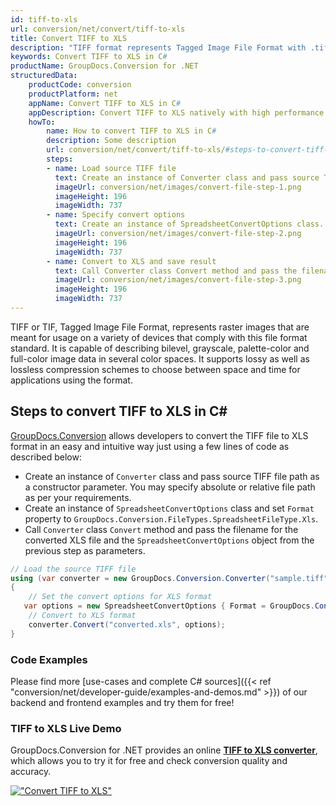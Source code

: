 ```yaml
---
id: tiff-to-xls
url: conversion/net/convert/tiff-to-xls
title: Convert TIFF to XLS
description: "TIFF format represents Tagged Image File Format with .tiff extension. Learn how to convert TIFF to XLS file programmatically in C# language using GroupDocs.Conversion for .NET library."
keywords: Convert TIFF to XLS in C#
productName: GroupDocs.Conversion for .NET
structuredData:
    productCode: conversion
    productPlatform: net
    appName: Convert TIFF to XLS in C#
    appDescription: Convert TIFF to XLS natively with high performance using C# language and server side GroupDocs.Conversion for .NET APIs, without the use of any software like Microsoft or Open Office.
    howTo:
        name: How to convert TIFF to XLS in C# 
        description: Some description
        url: conversion/net/convert/tiff-to-xls/#steps-to-convert-tiff-to-xls-in-c
        steps:
        - name: Load source TIFF file 
          text: Create an instance of Converter class and pass source TIFF file path as a constructor parameter. You may specify absolute or relative file path as per your requirements. 
          imageUrl: conversion/net/images/convert-file-step-1.png
          imageHeight: 196
          imageWidth: 737
        - name: Specify convert options 
          text: Create an instance of SpreadsheetConvertOptions class.
          imageUrl: conversion/net/images/convert-file-step-2.png
          imageHeight: 196
          imageWidth: 737
        - name: Convert to XLS and save result 
          text: Call Converter class Convert method and pass the filename for the converted HTML file and the SpreadsheetConvertOptions object from the previous step as parameters.
          imageUrl: conversion/net/images/convert-file-step-3.png
          imageHeight: 196
          imageWidth: 737
---
```


TIFF or TIF, Tagged Image File Format, represents raster images that are meant for usage on a variety of devices that comply with this file format standard. It is capable of describing bilevel, grayscale, palette-color and full-color image data in several color spaces. It supports lossy as well as lossless compression schemes to choose between space and time for applications using the format.

## Steps to convert TIFF to XLS in C#

[GroupDocs.Conversion](https://products.groupdocs.com/conversion/net) allows developers to convert the TIFF file to XLS format in an easy and intuitive way just using a few lines of code as described below:

* Create an instance of `Converter` class and pass source TIFF file path as a constructor parameter. You may specify absolute or relative file path as per your requirements. 
* Create an instance of `SpreadsheetConvertOptions` class and set `Format` property to `GroupDocs.Conversion.FileTypes.SpreadsheetFileType.Xls`.
* Call `Converter` class `Convert` method and pass the filename for the converted XLS file and the `SpreadsheetConvertOptions` object from the previous step as parameters.

```csharp
// Load the source TIFF file
using (var converter = new GroupDocs.Conversion.Converter("sample.tiff"))
{
    // Set the convert options for XLS format
   var options = new SpreadsheetConvertOptions { Format = GroupDocs.Conversion.FileTypes.SpreadsheetFileType.Xls };
    // Convert to XLS format
    converter.Convert("converted.xls", options);
}
```

### Code Examples

Please find more [use-cases and complete C# sources]({{< ref "conversion/net/developer-guide/examples-and-demos.md" >}}) of our backend and frontend examples and try them for free!

### TIFF to XLS Live Demo

GroupDocs.Conversion for .NET provides an online [**TIFF to XLS converter**](https://products.groupdocs.app/conversion/tiff-to-xls), which allows you to try it for free and check conversion quality and accuracy.

[!["Convert TIFF to XLS"](conversion/net/images/convert-to-xls/convert-tiff-to-xls.png)](https://products.groupdocs.app/conversion/tiff-to-xls)